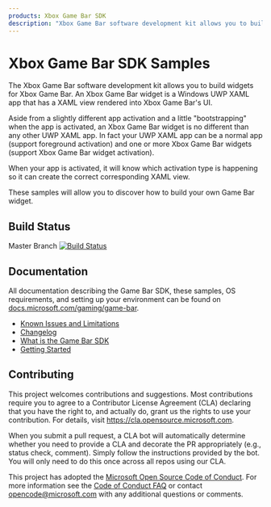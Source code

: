 ```yaml
---
products: Xbox Game Bar SDK
description: "Xbox Game Bar software development kit allows you to build widgets for Xbox Game Bar"
---
```


# Xbox Game Bar SDK Samples

<!-- 
Guidelines on README format: https://review.docs.microsoft.com/help/onboard/admin/samples/concepts/readme-template?branch=master

Guidance on onboarding samples to docs.microsoft.com/samples: https://review.docs.microsoft.com/help/onboard/admin/samples/process/onboarding?branch=master

Taxonomies for products and languages: https://review.docs.microsoft.com/new-hope/information-architecture/metadata/taxonomies?branch=master
-->

The Xbox Game Bar software development kit allows you to build widgets for Xbox Game Bar. An Xbox Game Bar widget is a Windows UWP XAML app that has a XAML view rendered into Xbox Game Bar's UI.

Aside from a slightly different app activation and a little "bootstrapping" when the app is activated, an Xbox Game Bar widget is no different than any other UWP XAML app. In fact your UWP XAML app can be a normal app (support foreground activation) and one or more Xbox Game Bar widgets (support Xbox Game Bar widget activation).

When your app is activated, it will know which activation type is happening so it can create the correct corresponding XAML view.

These samples will allow you to discover how to build your own Game Bar widget.

## Build Status
Master Branch
[![Build Status](https://microsoft.visualstudio.com/Xbox.Apps/_apis/build/status/XboxGameBar/XboxGameBarSamples_CI?branchName=master)](https://microsoft.visualstudio.com/Xbox.Apps/_build/latest?definitionId=50221&branchName=master)

## Documentation

All documentation describing the Game Bar SDK, these samples, OS requirements, and setting up your environment can be found on [docs.microsoft.com/gaming/game-bar](https://docs.microsoft.com/gaming/game-bar).

* [Known Issues and Limitations](https://docs.microsoft.com/gaming/game-bar/known-issues)
* [Changelog](https://docs.microsoft.com/gaming/game-bar/changelog)
* [What is the Game Bar SDK](https://docs.microsoft.com/gaming/game-bar)
* [Getting Started](https://docs.microsoft.com/gaming/game-bar/quickstart/introduction)

## Contributing

This project welcomes contributions and suggestions.  Most contributions require you to agree to a
Contributor License Agreement (CLA) declaring that you have the right to, and actually do, grant us
the rights to use your contribution. For details, visit https://cla.opensource.microsoft.com.

When you submit a pull request, a CLA bot will automatically determine whether you need to provide
a CLA and decorate the PR appropriately (e.g., status check, comment). Simply follow the instructions
provided by the bot. You will only need to do this once across all repos using our CLA.

This project has adopted the [Microsoft Open Source Code of Conduct](https://opensource.microsoft.com/codeofconduct/).
For more information see the [Code of Conduct FAQ](https://opensource.microsoft.com/codeofconduct/faq/) or
contact [opencode@microsoft.com](mailto:opencode@microsoft.com) with any additional questions or comments.
